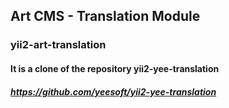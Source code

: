 ## Art CMS - Translation Module

### yii2-art-translation

#### It is a clone of the repository yii2-yee-translation 
##### https://github.com/yeesoft/yii2-yee-translation 